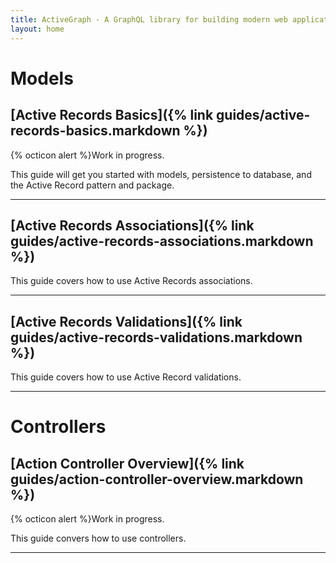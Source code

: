 ```yaml
---
title: ActiveGraph - A GraphQL library for building modern web applications.
layout: home
---
```


# Models
## [Active Records Basics]({% link guides/active-records-basics.markdown %})

<div class="flash mt-2 mb-2 p-3 flash-warn" style="border-radius: 0">
  <p>{% octicon alert %}Work in progress.</p>
</div>

This guide will get you started with models, persistence to database, and the Active
Record pattern and package.

<hr>

## [Active Records Associations]({% link guides/active-records-associations.markdown %})

This guide covers how to use Active Records associations.

<hr>

## [Active Records Validations]({% link guides/active-records-validations.markdown %})

This guide covers how to use Active Record validations.

<hr>

# Controllers
## [Action Controller Overview]({% link guides/action-controller-overview.markdown %})

<div class="flash mt-2 mb-2 p-3 flash-warn" style="border-radius: 0">
  <p>{% octicon alert %}Work in progress.</p>
</div>

This guide convers how to use controllers.
<hr>
